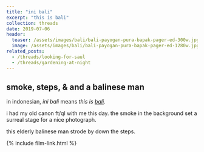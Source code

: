 ```yaml
---
title: "ini bali"
excerpt: "this is bali"
collection: threads
date: 2019-07-06
header:
  teaser: /assets/images/bali/bali-payogan-pura-bapak-pager-ed-300w.jpg
  image: /assets/images/bali/bali-payogan-pura-bapak-pager-ed-1280w.jpg
related_posts:
  - /threads/looking-for-saul
  - /threads/gardening-at-night
---
```


## smoke, steps, &amp; and a balinese man

in indonesian, *ini bali* means *this is [bali](/photography/bali)*.

i had my old canon ft/ql with me this day. the smoke in the background set a surreal stage for a nice photograph.

this elderly balinese man strode by down the steps.

{% include film-link.html %}